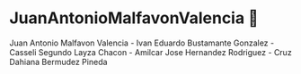 # JuanAntonioMalfavonValencia :grimacing:
Juan Antonio Malfavon Valencia - Ivan Eduardo Bustamante Gonzalez - Casseli Segundo Layza Chacon - Amilcar Jose Hernandez Rodriguez - Cruz Dahiana Bermudez Pineda
